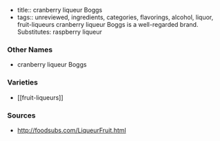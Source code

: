 - title:: cranberry liqueur Boggs
- tags:: unreviewed, ingredients, categories, flavorings, alcohol, liquor, fruit-liqueurs
cranberry liqueur Boggs is a well-regarded brand. Substitutes: raspberry liqueur

### Other Names

* cranberry liqueur Boggs

### Varieties

* [[fruit-liqueurs]]

### Sources
* http://foodsubs.com/LiqueurFruit.html
